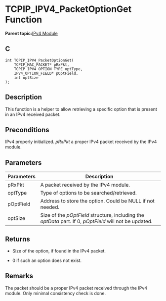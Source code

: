 # TCPIP\_IPV4\_PacketOptionGet Function

**Parent topic:**[IPv4 Module](GUID-EA29E72F-4194-41F9-9F19-D8BBA00D62F2.md)

## C

```
int TCPIP_IPV4_PacketOptionGet(
    TCPIP_MAC_PACKET* pRxPkt, 
    TCPIP_IPV4_OPTION_TYPE optType, 
    IPV4_OPTION_FIELD* pOptField, 
    int optSize
);
```

## Description

This function is a helper to allow retrieving a specific option that is present in an IPv4 received packet.

## Preconditions

IPv4 properly initialized. *pRxPkt* a proper IPv4 packet received by the IPv4 module.

## Parameters

|Parameters|Description|
|----------|-----------|
|pRxPkt|A packet received by the IPv4 module.|
|optType|Type of options to be searched/retrieved.|
|pOptField|Address to store the option. Could be NULL if not needed.|
|optSize|Size of the *pOptField* structure, including the *optData* part. If 0, *pOptField* will not be updated.|

## Returns

-   Size of the option, if found in the IPv4 packet.

-   0 if such an option does not exist.


## Remarks

The packet should be a proper IPv4 packet received through the IPv4 module. Only minimal consistency check is done.

